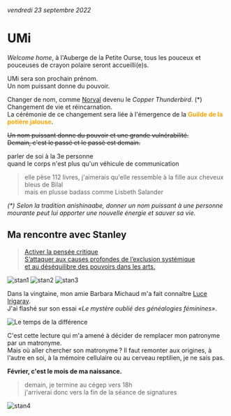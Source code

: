 <link rel="stylesheet" href="css/style.css">

*vendredi 23 septembre 2022*  

# UMi
_Welcome home_, à l'Auberge de la Petite Ourse, tous les pouceux et pouceuses de crayon polaire seront accueilli(e)s. 

UMi sera son prochain prénom.  
Un nom puissant donne du pouvoir.

Changer de nom, comme [Norval](https://www.invaluable.com/artist/morisseau-norval-d313z56a5l/sold-at-auction-prices/) devenu le _Copper Thunderbird_. (*)  
Changement de vie et réincarnation.  
La cérémonie de ce changement sera liée à l'émergence de la <strong style="color:orange">Guilde de la potière jalouse</strong>.

~~Un nom puissant donne du pouvoir et une grande vulnérabilité.    
Demain, c'est le passé et le passé est demain.~~   
  
parler de soi à la 3e personne  
quand le corps n'est plus qu'un véhicule de communication    
> elle pèse 112 livres, j'aimerais qu'elle ressemble à la fille aux cheveux bleus de Bilal  
mais en plusse badass comme Lisbeth Salander 

_(*) Selon la tradition anishinaabe, donner un nom puissant à une personne mourante peut lui apporter une nouvelle énergie et sauver sa vie._

## Ma rencontre avec Stanley 
  
> [Activer la pensée critique    
S’attaquer aux causes profondes de l’exclusion systémique   
et au déséquilibre des pouvoirs dans les arts.](https://www.fevrierstanley.com/)

![stan1](media/meeting-stanley.png) ![stan2](media/chatting-with-stanley.png) ![stan3](media/confidences.png)

Dans la vingtaine, mon amie Barbara Michaud m'a fait connaître [Luce Irigaray](https://fr.wikipedia.org/wiki/Luce_Irigaray).  
J'ai flashé sur son essai *«Le mystère oublié des généalogies féminines»*. 
  
![Le temps de la différence](media/le-temps-de-la-difference.jpeg)  
  
C'est cette lecture qui m'a amené à décider de remplacer mon patronyme par un matronyme.  
Mais où aller chercher son matronyme ? Il faut remonter aux origines, à l'autre en soi, à la mémoire cellulaire ou au cerveau reptilien, je ne sais pas.    
  
__Février, c'est le mois de ma naissance.__    
  
> demain, je termine au cégep vers 18h  
j'arriverai donc vers la fin de la séance de signatures  
  
  
![stan4](media/planning-real-meeting.png)